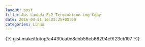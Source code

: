 ```yaml
---
layout: post                                                                                                              
title: Aws Lambda Ec2 Termination Log Copy                                                                                                                       
date: 2016-04-21 16:22:25+00:00                                                                                                                        
categories: Linux                                                                                                                
---                                                                                                                              
```


{% gist makeittotop/a4430ca9e8abb56eb68294c9f23cb197 %}                                                                                                           

